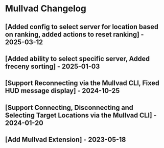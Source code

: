 # Mullvad Changelog

## [Added config to select server for location based on ranking, added actions to reset ranking] - 2025-03-12

## [Added ability to select specific server, Added freceny sorting] - 2025-01-03

## [Support Reconnecting via the Mullvad CLI, Fixed HUD message display] - 2024-10-25

## [Support Connecting, Disconnecting and Selecting Target Locations via the Mullvad CLI] - 2024-01-20

## [Add Mullvad Extension] - 2023-05-18
